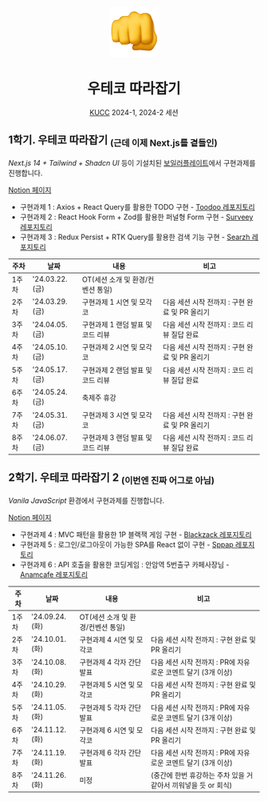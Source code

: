 <div align="center">
  <img src="https://github.com/not-woowacourse/.github/blob/main/profile/readme-assets/fist.png" width="100" height="100" />
  <h1>우테코 따라잡기</h1>
  <p><a href="https://kucc.co.kr">KUCC</a> 2024-1, 2024-2 세션<p>
</div>

<h2>1학기. 우테코 따라잡기 <sub>(근데 이제 Next.js를 곁들인)</sub></h2>

*Next.js 14 + Tailwind + Shadcn UI* 등이 기설치된 [보일러플레이트](https://github.com/not-woowacourse/boilerplate)에서 구현과제를 진행합니다. 

[Notion 페이지](https://yopark.notion.site/Next-js-ae89c879b8f948f4a3c841d317fa7849)

- 구현과제 1 : Axios + React Query를 활용한 TODO 구현 - [Toodoo 레포지토리](https://github.com/not-woowacourse/1-toodoo-frontend)
- 구현과제 2 : React Hook Form + Zod를 활용한 퍼널형 Form 구현 - [Surveey 레포지토리](https://github.com/not-woowacourse/2-surveey-frontend)
- 구현과제 3 : Redux Persist + RTK Query를 활용한 검색 기능 구현 - [Searzh 레포지토리](https://github.com/not-woowacourse/3-searzh-frontend)

| 주차  | 날짜       | 내용                                                        | 비고                                |
| ----- | ---------- | ----------------------------------------------------------- | ----------------------------------- |
| 1주차 | '24.03.22.(금) | OT(세션 소개 및 환경/컨벤션 통일)                               |                                     |
| 2주차 | '24.03.29.(금) | 구현과제 1 시연 및 모각코                                   | 다음 세션 시작 전까지 : 구현 완료 및 PR 올리기                    |
| 3주차 | '24.04.05.(금) | 구현과제 1 랜덤 발표 및 코드 리뷰 | 다음 세션 시작 전까지 : 코드 리뷰 질답 완료 |
| 4주차 | '24.05.10.(금) | 구현과제 2 시연 및 모각코                                   | 다음 세션 시작 전까지 : 구현 완료 및 PR 올리기                    |
| 5주차 | '24.05.17.(금) | 구현과제 2 랜덤 발표 및 코드 리뷰 | 다음 세션 시작 전까지 : 코드 리뷰 질답 완료 |
| 6주차 | '24.05.24.(금) | 축제주 휴강                                   |                     |
| 7주차 | '24.05.31.(금) | 구현과제 3 시연 및 모각코 | 다음 세션 시작 전까지 : 구현 완료 및 PR 올리기 |
| 8주차 | '24.06.07.(금) | 구현과제 3 랜덤 발표 및 코드 리뷰                                                 | 다음 세션 시작 전까지 : 코드 리뷰 질답 완료                                    |

<h2>2학기. 우테코 따라잡기 2 <sub>(이번엔 진짜 어그로 아님)</sub></h2>

*Vanila JavaScript* 환경에서 구현과제를 진행합니다. 

[Notion 페이지](https://yopark.notion.site/2-578847ae083a41788d774961a89ae059)

- 구현과제 4 : MVC 패턴을 활용한 1P 블랙잭 게임 구현 - [Blackzack 레포지토리](https://github.com/not-woowacourse/4-blackzack)
- 구현과제 5 : 로그인/로그아웃이 가능한 SPA를 React 없이 구현 - [Sppap 레포지토리](https://github.com/not-woowacourse/5-sppap-frontend)
- 구현과제 6 : API 호출을 활용한 코딩게임 : 안암역 5번출구 카페사장님 - [Anamcafe 레포지토리](https://github.com/not-woowacourse/6-anamcafe-client)

| 주차  | 날짜       | 내용                                                        | 비고                                |
| ----- | ---------- | ----------------------------------------------------------- | ----------------------------------- |
| 1주차 | '24.09.24.(화) | OT(세션 소개 및 환경/컨벤션 통일)                               |                                     |
| 2주차 | '24.10.01.(화) | 구현과제 4 시연 및 모각코                                   | 다음 세션 시작 전까지 : 구현 완료 및 PR 올리기                    |
| 3주차 | '24.10.08.(화) | 구현과제 4 각자 간단 발표 | 다음 세션 시작 전까지 : PR에 자유로운 코멘트 달기 (3개 이상)   |
| 4주차 | '24.10.29.(화) | 구현과제 5 시연 및 모각코                                   | 다음 세션 시작 전까지 : 구현 완료 및 PR 올리기                    |
| 5주차 | '24.11.05.(화) | 구현과제 5 각자 간단 발표 | 다음 세션 시작 전까지 : PR에 자유로운 코멘트 달기 (3개 이상)   |
| 6주차 | '24.11.12.(화) | 구현과제 6 시연 및 모각코 | 다음 세션 시작 전까지 : 구현 완료 및 PR 올리기 |
| 7주차 | '24.11.19.(화) | 구현과제 6 각자 간단 발표 | 다음 세션 시작 전까지 : PR에 자유로운 코멘트 달기 (3개 이상)   |
| 8주차 | '24.11.26.(화) | 미정    | (중간에 한번 휴강하는 주차 있을 거 같아서 끼워넣을 듯 or 회식)    |
